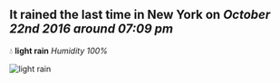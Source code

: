 ## It rained the last time in New York on *October 22nd 2016 around 07:09 pm*
💧  **light rain** *Humidity 100%*

![light rain](http://openweathermap.org/img/w/10n.png)
